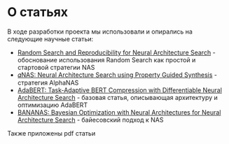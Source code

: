 # О статьях

В ходе разработки проекта мы использовали и опирались на следующие научные статьи:

- [Random Search and Reproducibility for Neural Architecture Search](https://arxiv.org/pdf/1902.07638) -  обоснование использования Random Search как простой и стартовой стратегии NAS
- [𝛼NAS: Neural Architecture Search using Property Guided Synthesis](https://arxiv.org/pdf/2205.03960v2) - стратегия AlphaNAS
- [AdaBERT: Task-Adaptive BERT Compression with Differentiable Neural Architecture Search](https://arxiv.org/pdf/2001.04246) - базовая статья, описывающая архитектуру и оптимизацию AdaBERT
- [BANANAS: Bayesian Optimization with Neural Architectures for Neural Architecture Search](https://arxiv.org/pdf/1910.11858) - байесовский подход к NAS

Также приложены pdf статьи
